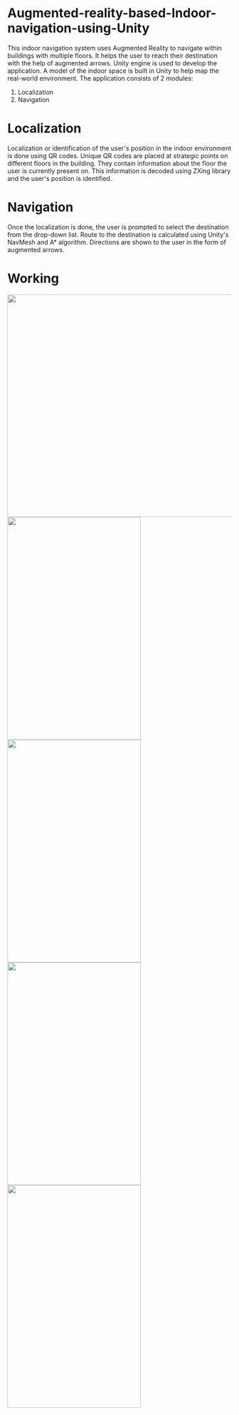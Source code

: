 # Augmented-reality-based-Indoor-navigation-using-Unity
This indoor navigation system uses Augmented Reality to navigate within buildings with multiple floors. It helps the user to reach their destination with the help of augmented arrows. Unity engine is used to develop the application. A model of the indoor space is built in Unity to help map the real-world environment. The application consists of 2 modules:
1. Localization
2. Navigation
# Localization 
Localization or identification of the user's position in the indoor environment is done using QR codes. Unique QR codes are placed at strategic points on different floors in the building. They contain information about the floor the user is currently present on. This information is decoded using ZXing library and the user's position is identified.
# Navigation
Once the localization is done, the user is prompted to select the destination from the drop-down list. Route to the destination is calculated using Unity's NavMesh and A* algorithm. Directions are shown to the user in the form of augmented arrows.
# Working

<img src="https://github.com/adits16/Augmented-reality-based-Indoor-navigation-using-Unity/assets/81611120/aabdb9ef-0719-41ce-8da4-a2a2836f2c65" width="800" height="500">
<img src="https://github.com/adits16/Augmented-reality-based-Indoor-navigation-using-Unity/assets/81611120/3fbc77df-427f-4416-a14d-3d62f6278929" width="300" height="500">
<img src="https://github.com/adits16/Augmented-reality-based-Indoor-navigation-using-Unity/assets/81611120/6d5c9dad-1a25-40f2-bf95-7b31b554fe55" width="300" height="500">
<img src="https://github.com/adits16/Augmented-reality-based-Indoor-navigation-using-Unity/assets/81611120/034e1be6-3062-4dec-9328-c398dbe612c8" width="300" height="500">
<img src="https://github.com/adits16/Augmented-reality-based-Indoor-navigation-using-Unity/assets/81611120/28aa6dc5-8ebe-4145-852a-77ddf45fac13" width="300" height="500">
